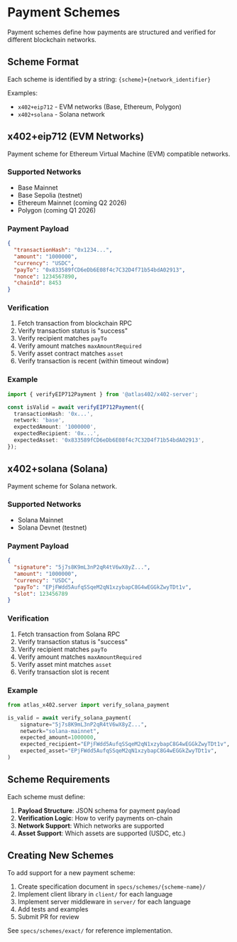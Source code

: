 # Payment Schemes

Payment schemes define how payments are structured and verified for different blockchain networks.

## Scheme Format

Each scheme is identified by a string: `{scheme}+{network_identifier}`

Examples:
- `x402+eip712` - EVM networks (Base, Ethereum, Polygon)
- `x402+solana` - Solana network

## x402+eip712 (EVM Networks)

Payment scheme for Ethereum Virtual Machine (EVM) compatible networks.

### Supported Networks

- Base Mainnet
- Base Sepolia (testnet)
- Ethereum Mainnet (coming Q2 2026)
- Polygon (coming Q1 2026)

### Payment Payload

```json
{
  "transactionHash": "0x1234...",
  "amount": "1000000",
  "currency": "USDC",
  "payTo": "0x833589fCD6eDb6E08f4c7C32D4f71b54bdA02913",
  "nonce": 1234567890,
  "chainId": 8453
}
```

### Verification

1. Fetch transaction from blockchain RPC
2. Verify transaction status is "success"
3. Verify recipient matches `payTo`
4. Verify amount matches `maxAmountRequired`
5. Verify asset contract matches `asset`
6. Verify transaction is recent (within timeout window)

### Example

```typescript
import { verifyEIP712Payment } from '@atlas402/x402-server';

const isValid = await verifyEIP712Payment({
  transactionHash: '0x...',
  network: 'base',
  expectedAmount: '1000000',
  expectedRecipient: '0x...',
  expectedAsset: '0x833589fCD6eDb6E08f4c7C32D4f71b54bdA02913',
});
```

## x402+solana (Solana)

Payment scheme for Solana network.

### Supported Networks

- Solana Mainnet
- Solana Devnet (testnet)

### Payment Payload

```json
{
  "signature": "5j7s8K9mL3nP2qR4tV6wX8yZ...",
  "amount": "1000000",
  "currency": "USDC",
  "payTo": "EPjFWdd5AufqSSqeM2qN1xzybapC8G4wEGGkZwyTDt1v",
  "slot": 123456789
}
```

### Verification

1. Fetch transaction from Solana RPC
2. Verify transaction status is "success"
3. Verify recipient matches `payTo`
4. Verify amount matches `maxAmountRequired`
5. Verify asset mint matches `asset`
6. Verify transaction slot is recent

### Example

```python
from atlas_x402.server import verify_solana_payment

is_valid = await verify_solana_payment(
    signature="5j7s8K9mL3nP2qR4tV6wX8yZ...",
    network="solana-mainnet",
    expected_amount=1000000,
    expected_recipient="EPjFWdd5AufqSSqeM2qN1xzybapC8G4wEGGkZwyTDt1v",
    expected_asset="EPjFWdd5AufqSSqeM2qN1xzybapC8G4wEGGkZwyTDt1v",
)
```

## Scheme Requirements

Each scheme must define:

1. **Payload Structure**: JSON schema for payment payload
2. **Verification Logic**: How to verify payments on-chain
3. **Network Support**: Which networks are supported
4. **Asset Support**: Which assets are supported (USDC, etc.)

## Creating New Schemes

To add support for a new payment scheme:

1. Create specification document in `specs/schemes/{scheme-name}/`
2. Implement client library in `client/` for each language
3. Implement server middleware in `server/` for each language
4. Add tests and examples
5. Submit PR for review

See `specs/schemes/exact/` for reference implementation.




